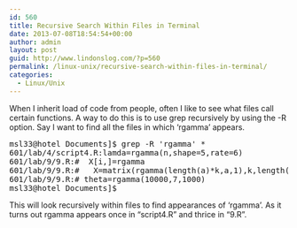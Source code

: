 ```yaml
---
id: 560
title: Recursive Search Within Files in Terminal
date: 2013-07-08T18:54:54+00:00
author: admin
layout: post
guid: http://www.lindonslog.com/?p=560
permalink: /linux-unix/recursive-search-within-files-in-terminal/
categories:
  - Linux/Unix
---
```

When I inherit load of code from people, often I like to see what files call certain functions. A way to do this is to use grep recursively by using the -R option. Say I want to find all the files in which &#8216;rgamma&#8217; appears.

<pre class="brush: bash; title: ; notranslate" title="">msl33@hotel Documents]$ grep -R 'rgamma' *
601/lab/4/script4.R:lamda=rgamma(n,shape=5,rate=6)
601/lab/9/9.R:#  X[i,]=rgamma
601/lab/9/9.R:#   X=matrix(rgamma(length(a)*k,a,1),k,length(a),byrow=T)
601/lab/9/9.R:# theta=rgamma(10000,7,1000)
msl33@hotel Documents]$
</pre>

This will look recursively within files to find appearances of &#8216;rgamma&#8217;. As it turns out rgamma appears once in &#8220;script4.R&#8221; and thrice in &#8220;9.R&#8221;.